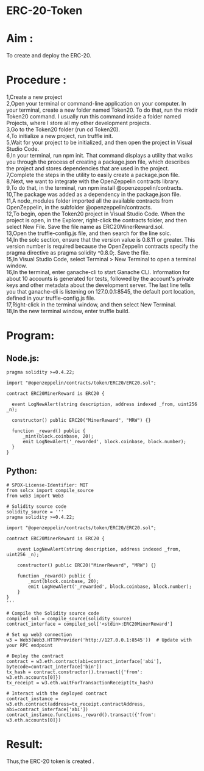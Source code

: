 # ERC-20-Token
# Aim :
  To create and deploy the ERC-20.
# Procedure :
  1,Create a new project
  <br>
  2,Open your terminal or command-line application on your computer. In your terminal, create a new folder named Token20. To do that, run the mkdir Token20 command. I usually run this command inside a folder named Projects, where I store all my other development projects.
  <br>
  3,Go to the Token20 folder (run cd Token20).
  <br>
  4,To initialize a new project, run truffle init.
  <br>
  5,Wait for your project to be initialized, and then open the project in Visual Studio Code.
  <br>
  6,In your terminal, run npm init. That command displays a utility that walks you through the process of creating a package.json file, which describes the project and stores dependencies that are used in the project.<br>
  7,Complete the steps in the utility to easily create a package.json file.
  <br>
  8,Next, we want to integrate with the OpenZeppelin contracts library.
  <br>
  9,To do that, in the terminal, run npm install @openzeppelin/contracts.
  <br>
  10,The package was added as a dependency in the package.json file.
  <br>
  11,A node_modules folder imported all the available contracts from OpenZeppelin, in the subfolder @openzeppelin/contracts.
  <br>
  12,To begin, open the Token20 project in Visual Studio Code. When the project is open, in the Explorer, right-click the contracts folder, and then select New File. Save the file name as ERC20MinerReward.sol.
  <br>
  13,Open the truffle-config.js file, and then search for the line solc.
  <br>
  14,In the solc section, ensure that the version value is 0.8.11 or greater. This version number is required because the OpenZeppelin contracts specify the pragma directive as pragma solidity ^0.8.0;.
Save the file.
<br>
  15,In Visual Studio Code, select Terminal > New Terminal to open a terminal window.
  <br>
  16,In the terminal, enter ganache-cli to start Ganache CLI. Information for about 10 accounts is generated for tests, followed by the account's private keys and other metadata about the development server. The last line tells you that ganache-cli is listening on 127.0.0.1:8545, the default port location, defined in your truffle-config.js file.
  <br>
  17,Right-click in the terminal window, and then select New Terminal.
  <br>
  18,In the new terminal window, enter truffle build.
  <br>

# Program:
  ## Node.js:
  ```
pragma solidity >=0.4.22;

import "@openzeppelin/contracts/token/ERC20/ERC20.sol";

contract ERC20MinerReward is ERC20 {

    event LogNewAlert(string description, address indexed _from, uint256 _n);

    constructor() public ERC20("MinerReward", "MRW") {}

    function _reward() public {
        _mint(block.coinbase, 20);
        emit LogNewAlert('_rewarded', block.coinbase, block.number);
    }
}

```

## Python:
```
# SPDX-License-Identifier: MIT
from solcx import compile_source
from web3 import Web3

# Solidity source code
solidity_source = '''
pragma solidity >=0.4.22;

import "@openzeppelin/contracts/token/ERC20/ERC20.sol";

contract ERC20MinerReward is ERC20 {

	event LogNewAlert(string description, address indexed _from, uint256 _n);

	constructor() public ERC20("MinerReward", "MRW") {}

	function _reward() public {
    	_mint(block.coinbase, 20);
    	emit LogNewAlert('_rewarded', block.coinbase, block.number);
	}
}
'''

# Compile the Solidity source code
compiled_sol = compile_source(solidity_source)
contract_interface = compiled_sol['<stdin>:ERC20MinerReward']

# Set up web3 connection
w3 = Web3(Web3.HTTPProvider('http://127.0.0.1:8545'))  # Update with your RPC endpoint

# Deploy the contract
contract = w3.eth.contract(abi=contract_interface['abi'], bytecode=contract_interface['bin'])
tx_hash = contract.constructor().transact({'from': w3.eth.accounts[0]})
tx_receipt = w3.eth.waitForTransactionReceipt(tx_hash)

# Interact with the deployed contract
contract_instance = w3.eth.contract(address=tx_receipt.contractAddress, abi=contract_interface['abi'])
contract_instance.functions._reward().transact({'from': w3.eth.accounts[0]})

```

# Result:
Thus,the ERC-20 token is created .
  




